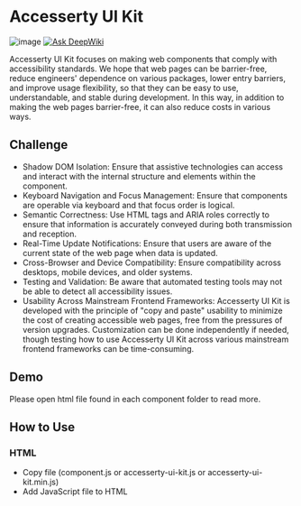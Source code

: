 # Accesserty UI Kit

![image](https://badgen.net/badge/license/MIT/orange) [![Ask DeepWiki](https://deepwiki.com/badge.svg)](https://deepwiki.com/Accesserty/UI-Kit)  
  
Accesserty UI Kit focuses on making web components that comply with accessibility standards. We hope that web pages can be barrier-free, reduce engineers' dependence on various packages, lower entry barriers, and improve usage flexibility, so that they can be easy to use, understandable, and stable during development. In this way, in addition to making the web pages barrier-free, it can also reduce costs in various ways.  


## Challenge
  
- Shadow DOM Isolation: Ensure that assistive technologies can access and interact with the internal structure and elements within the component.  
- Keyboard Navigation and Focus Management: Ensure that components are operable via keyboard and that focus order is logical.  
- Semantic Correctness: Use HTML tags and ARIA roles correctly to ensure that information is accurately conveyed during both transmission and reception.  
- Real-Time Update Notifications: Ensure that users are aware of the current state of the web page when data is updated.  
- Cross-Browser and Device Compatibility: Ensure compatibility across desktops, mobile devices, and older systems.  
- Testing and Validation: Be aware that automated testing tools may not be able to detect all accessibility issues.  
- Usability Across Mainstream Frontend Frameworks: Accesserty UI Kit is developed with the principle of "copy and paste" usability to minimize the cost of creating accessible web pages, free from the pressures of version upgrades. Customization can be done independently if needed, though testing how to use Accesserty UI Kit across various mainstream frontend frameworks can be time-consuming.  


## Demo  

Please open html file found in each component folder to read more.  


## How to Use   

### HTML  

- Copy file (component.js or accesserty-ui-kit.js or accesserty-ui-kit.min.js)     
- Add JavaScript file to HTML <script src="accesserty-ui-kiy.min.js" defer>    
- Using <au-*> tag  
- Add CSS files  

### Nuxt    
  
- Copy file accesserty-ui-kit.min.js, move to public/vendors    
- Create plugins/au-accordion.client.ts file    
```js  
import { defineNuxtPlugin } from '#app'    
  
export default defineNuxtPlugin(() => {    
  if (process.client) {    
    const s = document.createElement('script')    
    s.src   = '/vendors/accesserty-ui-kit.min.js'    
    s.defer = true    
    document.head.appendChild(s)    
  }  
})  
```  
- Setting nuxt.config.ts    
```js  
export default defineNuxtConfig({  
  vue: {  
    compilerOptions: {  
      isCustomElement: tag => tag.startsWith('au-')  
    }  
  },  
  
  plugins: [  
    { src: '~/plugins/accesserty.client.ts', mode: 'client' },  
  ]  
})  
```  
- Using <au-*> webcomponent in <client-only>  
- Add CSS Files  

### CSS  

CSS Cascade Layers, CSS Variables, CSS Nested and oklch color  

- au-style  
-- basic-variables (Basic CSS Variables)  
-- components (Native HTML Element Style)  
-- tokens-variables (Theme CSS Variables)  

## Developer  

Please use Node.js version 20 or higher.  

### Unit Test  

We use [@web/test-runner](https://modern-web.dev/docs/test-runner/overview/) for component testing.
Run `npm ci` and `npm run test` to test.  
All test files in test folder.

### Build  

We use [vite](https://vitejs.dev/guide/) to bundle all components into a single file, resulting in two outputs: Accesserty UI Kit.js and Accesserty UI Kit.min.js. This process involves using Rollup for the integration.
run `npm run build`
